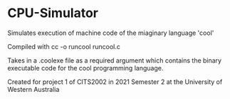 # CPU-Simulator

Simulates execution of machine code of the miaginary language 'cool'

Compiled with cc -o runcool runcool.c

Takes in a .coolexe file as a required argument which contains the binary executable code for the cool programming language.

Created for project 1 of CITS2002 in 2021 Semester 2 at the University of Western Australia
